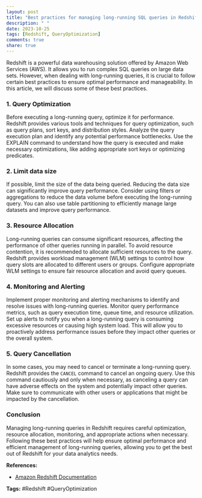 ```yaml
---
layout: post
title: "Best practices for managing long-running SQL queries in Redshift."
description: " "
date: 2023-10-25
tags: [Redshift, QueryOptimization]
comments: true
share: true
---
```


Redshift is a powerful data warehousing solution offered by Amazon Web Services (AWS). It allows you to run complex SQL queries on large data sets. However, when dealing with long-running queries, it is crucial to follow certain best practices to ensure optimal performance and manageability. In this article, we will discuss some of these best practices.

### 1. Query Optimization

Before executing a long-running query, optimize it for performance. Redshift provides various tools and techniques for query optimization, such as query plans, sort keys, and distribution styles. Analyze the query execution plan and identify any potential performance bottlenecks. Use the EXPLAIN command to understand how the query is executed and make necessary optimizations, like adding appropriate sort keys or optimizing predicates.

### 2. Limit data size

If possible, limit the size of the data being queried. Reducing the data size can significantly improve query performance. Consider using filters or aggregations to reduce the data volume before executing the long-running query. You can also use table partitioning to efficiently manage large datasets and improve query performance.

### 3. Resource Allocation

Long-running queries can consume significant resources, affecting the performance of other queries running in parallel. To avoid resource contention, it is recommended to allocate sufficient resources to the query. Redshift provides workload management (WLM) settings to control how query slots are allocated to different users or groups. Configure appropriate WLM settings to ensure fair resource allocation and avoid query queues.

### 4. Monitoring and Alerting

Implement proper monitoring and alerting mechanisms to identify and resolve issues with long-running queries. Monitor query performance metrics, such as query execution time, queue time, and resource utilization. Set up alerts to notify you when a long-running query is consuming excessive resources or causing high system load. This will allow you to proactively address performance issues before they impact other queries or the overall system.

### 5. Query Cancellation

In some cases, you may need to cancel or terminate a long-running query. Redshift provides the `CANCEL` command to cancel an ongoing query. Use this command cautiously and only when necessary, as canceling a query can have adverse effects on the system and potentially impact other queries. Make sure to communicate with other users or applications that might be impacted by the cancellation.

### Conclusion

Managing long-running queries in Redshift requires careful optimization, resource allocation, monitoring, and appropriate actions when necessary. Following these best practices will help ensure optimal performance and efficient management of long-running queries, allowing you to get the best out of Redshift for your data analytics needs.

**References:**
- [Amazon Redshift Documentation]("https://docs.aws.amazon.com/redshift/latest/dg/c_best-practices-long-running-queries.html")

**Tags:**
#Redshift #QueryOptimization